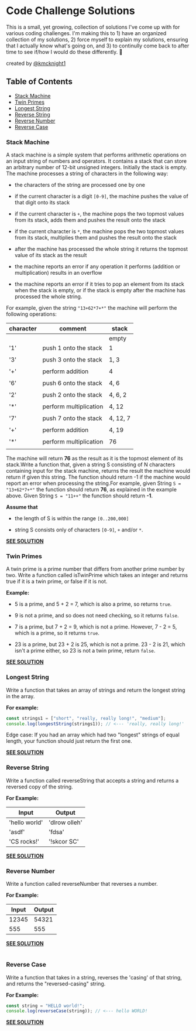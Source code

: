 # Code Challenge Solutions

This is a small, yet growing, collection of solutions I've come up with for various coding challenges. I'm making this to 1) have an organized collection of my solutions, 2) force myself to explain my solutions, ensuring that I actually know what's going on, and 3) to continully come back to after time to see if/how I would do these differently. :dancer:

created by [@kmcknight1](https://github.com/kmcknight1)

## Table of Contents

- [Stack Machine](#stack-machine)
- [Twin Primes](#twin-primes)
- [Longest String](#longest-string)
- [Reverse String](#reverse-string)
- [Reverse Number](#reverse-number)
- [Reverse Case](#reverse-case)

### Stack Machine

A stack machine is a simple system that performs arithmetic operations on an input string of numbers and operators. It contains a stack that can store an arbitrary number of 12-bit unsigned integers. Initially the stack is empty. The machine processes a string of characters in the following way:

- the characters of the string are processed one by one

- if the current character is a digit `[0-9]`, the machine pushes the value of that digit onto its stack

- if the current character is `+`, the machine pops the two topmost values from its stack, adds them and pushes the result onto the stack

- if the current character is `*`, the machine pops the two topmost values from its stack, multiplies them and pushes the result onto the stack

- after the machine has processed the whole string it returns the topmost value of its stack as the result

- the machine reports an error if any operation it performs (addition or multiplication) results in an overflow

- the machine reports an error if it tries to pop an element from its stack when the stack is empty, or if the stack is empty after the machine has processed the whole string.

For example, given the string `"13+62*7+*"` the machine will perform the following operations:

| character | comment                | stack    |
| --------- | ---------------------- | -------- |
|           |                        | empty    |
| '1'       | push 1 onto the stack  | 1        |
|           |                        |
| '3'       | push 3 onto the stack  | 1, 3     |
|           |                        |
| '+'       | perform addition       | 4        |
|           |                        |
| '6'       | push 6 onto the stack  | 4, 6     |
|           |                        |
| '2'       | push 2 onto the stack  | 4, 6, 2  |
|           |                        |
| '\*'      | perform multiplication | 4, 12    |
|           |                        |
| '7'       | push 7 onto the stack  | 4, 12, 7 |
|           |                        |
| '+'       | perform addition       | 4, 19    |
|           |                        |
| '\*'      | perform multiplication | 76       |
|           |                        |

The machine will return **76** as the result as it is the topmost element of its stack.Write a function that, given a string S consisting of N characters containing input for the stack machine, returns the result the machine would return if given this string. The function should return -1 if the machine would report an error when processing the string.For example, given String `S = "13+62*7+*"` the function should return **76**, as explained in the example above. Given String `S = "11++"` the function should return **-1**.

**Assume that**

- the length of S is within the range `[0..200,000]`

- string S consists only of characters `[0-9]`, `+` and/or `*`.

[**SEE SOLUTION**](https://github.com/kmcknight1/ChallengeSolutions/blob/master/My%20Solutions/stackMachine.js)

### Twin Primes

A twin prime is a prime number that differs from another prime number by two. Write a function called isTwinPrime which takes an integer and returns true if it is a twin prime, or false if it is not.

**Example:**

- 5 is a prime, and 5 + 2 = 7, which is also a prime, so returns `true`.

- 9 is not a prime, and so does not need checking, so it returns `false`.

- 7 is a prime, but 7 + 2 = 9, which is not a prime. However, 7 - 2 = 5, which is a prime, so it returns `true`.

- 23 is a prime, but 23 + 2 is 25, which is not a prime. 23 - 2 is 21, which isn't a prime either, so 23 is not a twin prime, return `false`.

[**SEE SOLUTION**](https://github.com/kmcknight1/ChallengeSolutions/blob/master/My%20Solutions/twinPrimes.js)

### Longest String

Write a function that takes an array of strings and return the longest string in the array.

**For example:**

```javascript
const strings1 = ["short", "really, really long!", "medium"];
console.log(longestString(strings1)); // <--- 'really, really long!'
```

Edge case: If you had an array which had two "longest" strings of equal length, your function should just return the first one.

[**SEE SOLUTION**](https://github.com/kmcknight1/ChallengeSolutions/blob/master/My%20Solutions/longestString.js)

### Reverse String

Write a function called reverseString that accepts a string and returns a reversed copy of the string.

**For Example:**

| Input         | Output        |
| ------------- | ------------- |
| 'hello world' | 'dlrow olleh' |
| 'asdf'        | 'fdsa'        |
| 'CS rocks!'   | '!skcor SC'   |

[**SEE SOLUTION**](https://github.com/kmcknight1/ChallengeSolutions/blob/master/My%20Solutions/reverseString.js)

### Reverse Number

Write a function called reverseNumber that reverses a number.

**For Example:**

| Input | Output |
| ----- | ------ |
| 12345 | 54321  |
| 555   | 555    |

[**SEE SOLUTION**](https://github.com/kmcknight1/ChallengeSolutions/blob/master/My%20Solutions/reverseNumber.js)

#

### Reverse Case

Write a function that takes in a string, reverses the 'casing' of that string, and returns the "reversed-casing" string.

**For Example:**

```javascript
const string = "HELLO world!";
console.log(reverseCase(string)); // <--- hello WORLD!
```

[**SEE SOLUTION**](https://github.com/kmcknight1/ChallengeSolutions/blob/master/My%20Solutions/reverseCase.js)
